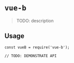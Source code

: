 # `vue-b`

> TODO: description

## Usage

```
const vueB = require('vue-b');

// TODO: DEMONSTRATE API
```
